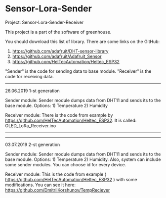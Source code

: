 # Sensor-Lora-Sender


Project: Sensor-Lora-Sender-Receiver

This project is a part of the software of greenhouse.

You should download this list of library. There are some links on the GitHub:

1) https://github.com/adafruit/DHT-sensor-library
2) https://github.com/adafruit/Adafruit_Sensor
3) https://github.com/HelTecAutomation/Heltec_ESP32

"Sender" is the code for sending data to base module. 
"Receiver" is the code for receiving data.

 
-----------------------------------------------------------------------------------
26.06.2019
1-st generation

Sender module: Sender module dumps data from DHT11 and sends its to the base module.
Options: 1) Temperature 2) Humidity 

Receiver module: There is the code from example by https://github.com/HelTecAutomation/Heltec_ESP32.
It is called:  OLED_LoRa_Receiver.ino

------------------------------------------------------------------------------------

-----------------------------------------------------------------------------------
03.07.2019
2-st generation

Sender module: Sender module dumps data from DHT11 and sends its to the base module.
Options: 1) Temperature 2) Humidity. 
Also, system can include some sender modules. You can choose id for every device. 


Receiver module: This is the code from example ( https://github.com/HelTecAutomation/Heltec_ESP32 ) with some modifications.
You can see it here: https://github.com/DmitriiKorshunov/TempReciever 
